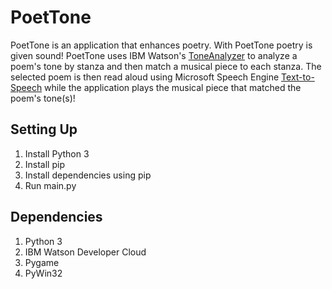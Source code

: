 # PoetTone

PoetTone is an application that enhances poetry. With PoetTone poetry is given sound! PoetTone uses IBM Watson's [ToneAnalyzer](https://www.ibm.com/watson/services/tone-analyzer/) to analyze a poem's tone by stanza and then match a musical piece to each stanza. The selected poem is then read aloud using Microsoft Speech Engine [Text-to-Speech](https://www.microsoft.com/en-us/download/details.aspx?id=27224) while the application plays the musical piece that matched the poem's tone(s)!

## Setting Up
1. Install Python 3
2. Install pip
3. Install dependencies using pip
4. Run main.py

## Dependencies
1. Python 3
2. IBM Watson Developer Cloud
3. Pygame
4. PyWin32

